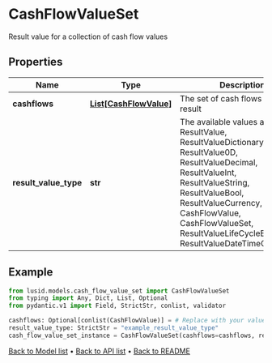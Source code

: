 # CashFlowValueSet

Result value for a collection of cash flow values
## Properties
Name | Type | Description | Notes
------------ | ------------- | ------------- | -------------
**cashflows** | [**List[CashFlowValue]**](CashFlowValue.md) | The set of cash flows in the result | [optional] 
**result_value_type** | **str** | The available values are: ResultValue, ResultValueDictionary, ResultValue0D, ResultValueDecimal, ResultValueInt, ResultValueString, ResultValueBool, ResultValueCurrency, CashFlowValue, CashFlowValueSet, ResultValueLifeCycleEventValue, ResultValueDateTimeOffset | 
## Example

```python
from lusid.models.cash_flow_value_set import CashFlowValueSet
from typing import Any, Dict, List, Optional
from pydantic.v1 import Field, StrictStr, conlist, validator

cashflows: Optional[conlist(CashFlowValue)] = # Replace with your value
result_value_type: StrictStr = "example_result_value_type"
cash_flow_value_set_instance = CashFlowValueSet(cashflows=cashflows, result_value_type=result_value_type)

```

[Back to Model list](../README.md#documentation-for-models) &#8226; [Back to API list](../README.md#documentation-for-api-endpoints) &#8226; [Back to README](../README.md)

